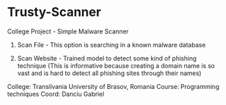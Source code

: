 # Trusty-Scanner
College Project - Simple Malware Scanner

1. Scan File - This option is searching in a known malware database

2. Scan Website - Trained model to detect some kind of phishing technique
      (This is informative because creating a domain name is so vast
      and is hard to detect all phishing sites through their names)
      
      
College: Transilvania University of Brasov, Romania
Course:  Programming techniques
Coord:   Danciu Gabriel
  
